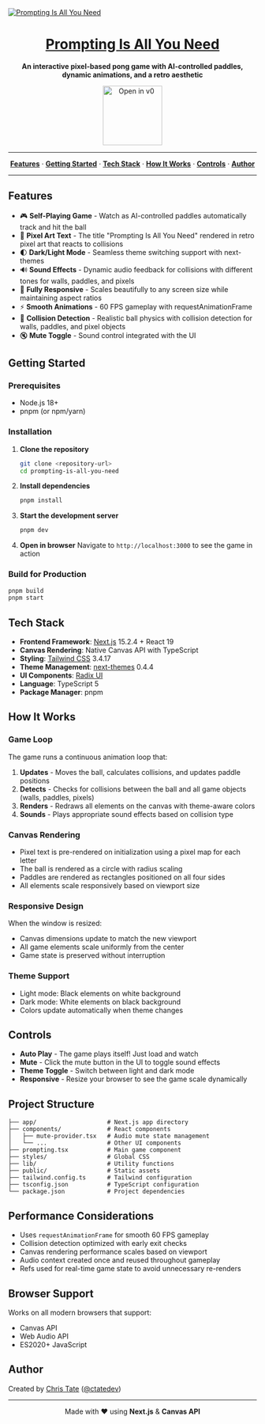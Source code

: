 <a href="https://v0.dev/community/prompting-is-all-you-need-tokU2y8gQ4D">
  <img alt="Prompting Is All You Need" src="https://hebbkx1anhila5yf.public.blob.vercel-storage.com/prompting.jpg-wiD8pePizmHSTO1VERzYJixbI9WIX3.jpeg">
  <h1 align="center">Prompting Is All You Need</h1>
</a>

<p align="center">
  <strong>An interactive pixel-based pong game with AI-controlled paddles, dynamic animations, and a retro aesthetic</strong>
</p>

<p align="center">
  <a href="https://v0.dev/community/prompting-is-all-you-need-tokU2y8gQ4D">
    <img src="https://hebbkx1anhila5yf.public.blob.vercel-storage.com/open-in-v0-button-ZKuXSWof756tbZD6vq9OV8Xq5pZS66.svg" alt="Open in v0" width="120" />
  </a>
</p>

---

<p align="center">
  <a href="#features"><strong>Features</strong></a> ·
  <a href="#getting-started"><strong>Getting Started</strong></a> ·
  <a href="#tech-stack"><strong>Tech Stack</strong></a> ·
  <a href="#how-it-works"><strong>How It Works</strong></a> ·
  <a href="#controls"><strong>Controls</strong></a> ·
  <a href="#author"><strong>Author</strong></a>
</p>

---

## Features

- 🎮 **Self-Playing Game** - Watch as AI-controlled paddles automatically track and hit the ball
- 🎨 **Pixel Art Text** - The title "Prompting Is All You Need" rendered in retro pixel art that reacts to collisions
- 🌓 **Dark/Light Mode** - Seamless theme switching support with next-themes
- 🔊 **Sound Effects** - Dynamic audio feedback for collisions with different tones for walls, paddles, and pixels
- 📱 **Fully Responsive** - Scales beautifully to any screen size while maintaining aspect ratios
- ⚡ **Smooth Animations** - 60 FPS gameplay with requestAnimationFrame
- 🎯 **Collision Detection** - Realistic ball physics with collision detection for walls, paddles, and pixel objects
- 🔇 **Mute Toggle** - Sound control integrated with the UI

## Getting Started

### Prerequisites

- Node.js 18+
- pnpm (or npm/yarn)

### Installation

1. **Clone the repository**
   ```bash
   git clone <repository-url>
   cd prompting-is-all-you-need
   ```

2. **Install dependencies**
   ```bash
   pnpm install
   ```

3. **Start the development server**
   ```bash
   pnpm dev
   ```

4. **Open in browser**
   Navigate to `http://localhost:3000` to see the game in action

### Build for Production

```bash
pnpm build
pnpm start
```

## Tech Stack

- **Frontend Framework**: [Next.js](https://nextjs.org) 15.2.4 + React 19
- **Canvas Rendering**: Native Canvas API with TypeScript
- **Styling**: [Tailwind CSS](https://tailwindcss.com) 3.4.17
- **Theme Management**: [next-themes](https://github.com/pacocoursey/next-themes) 0.4.4
- **UI Components**: [Radix UI](https://www.radix-ui.com/)
- **Language**: TypeScript 5
- **Package Manager**: pnpm

## How It Works

### Game Loop
The game runs a continuous animation loop that:
1. **Updates** - Moves the ball, calculates collisions, and updates paddle positions
2. **Detects** - Checks for collisions between the ball and all game objects (walls, paddles, pixels)
3. **Renders** - Redraws all elements on the canvas with theme-aware colors
4. **Sounds** - Plays appropriate sound effects based on collision type

### Canvas Rendering
- Pixel text is pre-rendered on initialization using a pixel map for each letter
- The ball is rendered as a circle with radius scaling
- Paddles are rendered as rectangles positioned on all four sides
- All elements scale responsively based on viewport size

### Responsive Design
When the window is resized:
- Canvas dimensions update to match the new viewport
- All game elements scale uniformly from the center
- Game state is preserved without interruption

### Theme Support
- Light mode: Black elements on white background
- Dark mode: White elements on black background
- Colors update automatically when theme changes

## Controls

- **Auto Play** - The game plays itself! Just load and watch
- **Mute** - Click the mute button in the UI to toggle sound effects
- **Theme Toggle** - Switch between light and dark mode
- **Responsive** - Resize your browser to see the game scale dynamically

## Project Structure

```
├── app/                    # Next.js app directory
├── components/             # React components
│   ├── mute-provider.tsx   # Audio mute state management
│   └── ...                 # Other UI components
├── prompting.tsx           # Main game component
├── styles/                 # Global CSS
├── lib/                    # Utility functions
├── public/                 # Static assets
├── tailwind.config.ts      # Tailwind configuration
├── tsconfig.json           # TypeScript configuration
└── package.json            # Project dependencies
```

## Performance Considerations

- Uses `requestAnimationFrame` for smooth 60 FPS gameplay
- Collision detection optimized with early exit checks
- Canvas rendering performance scales based on viewport
- Audio context created once and reused throughout gameplay
- Refs used for real-time game state to avoid unnecessary re-renders

## Browser Support

Works on all modern browsers that support:
- Canvas API
- Web Audio API
- ES2020+ JavaScript

## Author

Created by [Chris Tate](https://x.com/ctatedev) ([@ctatedev](https://x.com/ctatedev))

---

<p align="center">
  Made with ❤️ using <strong>Next.js</strong> & <strong>Canvas API</strong>
</p>
